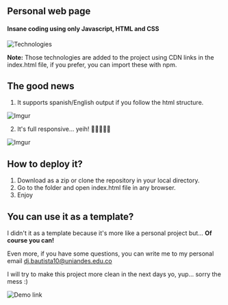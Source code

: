 ## Personal web page
#### Insane coding using only Javascript, HTML and CSS


![Technologies](https://i.imgur.com/Yl2fFyz.png)

**Note:** Those technologies are added to the project 
using CDN links in the index.html file, if you prefer,
you can import these with npm. 


## The good news

1. It supports spanish/English output if you follow
the html structure.

![Imgur](https://i.imgur.com/zsCsN0c.png)

2. It's full responsive... yeih! 🎉🎉🎉🎉🎉

![Imgur](https://i.imgur.com/zLZOCxq.png)

## How to deploy it?

1. Download as a zip or clone the repository in your local directory.
2. Go to the folder and open index.html file in any browser. 
3. Enjoy


## You can use it as a template?

I didn't it as a template because it's more like a personal project
but... **Of course you can!** 

Even more, if you have some questions, 
you can write me to my personal email dj.bautista10@uniandes.edu.co

I will try to make this project more clean in the next days yo, yup...
sorry the mess :) 

![Demo link](https://i.imgur.com/uQDFJGd.png)
